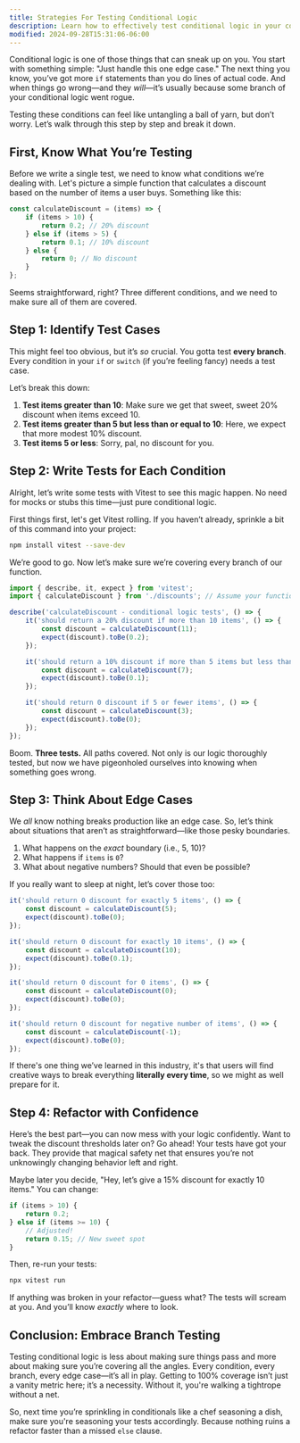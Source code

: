 ```yaml
---
title: Strategies For Testing Conditional Logic
description: Learn how to effectively test conditional logic in your code.
modified: 2024-09-28T15:31:06-06:00
---
```


Conditional logic is one of those things that can sneak up on you. You start with something simple: "Just handle this one edge case." The next thing you know, you’ve got more `if` statements than you do lines of actual code. And when things go wrong—and they *will*—it’s usually because some branch of your conditional logic went rogue.

Testing these conditions can feel like untangling a ball of yarn, but don’t worry. Let’s walk through this step by step and break it down.

## First, Know What You’re Testing

Before we write a single test, we need to know what conditions we’re dealing with. Let's picture a simple function that calculates a discount based on the number of items a user buys. Something like this:

```javascript
const calculateDiscount = (items) => {
	if (items > 10) {
		return 0.2; // 20% discount
	} else if (items > 5) {
		return 0.1; // 10% discount
	} else {
		return 0; // No discount
	}
};
```

Seems straightforward, right? Three different conditions, and we need to make sure all of them are covered.

## Step 1: Identify Test Cases

This might feel too obvious, but it’s *so* crucial. You gotta test **every branch**. Every condition in your `if` or `switch` (if you’re feeling fancy) needs a test case.

Let’s break this down:

1. **Test items greater than 10**: Make sure we get that sweet, sweet 20% discount when items exceed 10.
2. **Test items greater than 5 but less than or equal to 10**: Here, we expect that more modest 10% discount.
3. **Test items 5 or less**: Sorry, pal, no discount for you.

## Step 2: Write Tests for Each Condition

Alright, let’s write some tests with Vitest to see this magic happen. No need for mocks or stubs this time—just pure conditional logic.

First things first, let's get Vitest rolling. If you haven’t already, sprinkle a bit of this command into your project:

```bash
npm install vitest --save-dev
```

We’re good to go. Now let’s make sure we’re covering every branch of our function.

```javascript
import { describe, it, expect } from 'vitest';
import { calculateDiscount } from './discounts'; // Assume your function lives here

describe('calculateDiscount - conditional logic tests', () => {
	it('should return a 20% discount if more than 10 items', () => {
		const discount = calculateDiscount(11);
		expect(discount).toBe(0.2);
	});

	it('should return a 10% discount if more than 5 items but less than or equal to 10', () => {
		const discount = calculateDiscount(7);
		expect(discount).toBe(0.1);
	});

	it('should return 0 discount if 5 or fewer items', () => {
		const discount = calculateDiscount(3);
		expect(discount).toBe(0);
	});
});
```

Boom. **Three tests.** All paths covered. Not only is our logic thoroughly tested, but now we have pigeonholed ourselves into knowing when something goes wrong.

## Step 3: Think About Edge Cases

We *all* know nothing breaks production like an edge case. So, let’s think about situations that aren’t as straightforward—like those pesky boundaries.

1. What happens on the *exact* boundary (i.e., 5, 10)?
2. What happens if `items` is `0`?
3. What about negative numbers? Should that even be possible?

If you really want to sleep at night, let’s cover those too:

```javascript
it('should return 0 discount for exactly 5 items', () => {
	const discount = calculateDiscount(5);
	expect(discount).toBe(0);
});

it('should return 0 discount for exactly 10 items', () => {
	const discount = calculateDiscount(10);
	expect(discount).toBe(0.1);
});

it('should return 0 discount for 0 items', () => {
	const discount = calculateDiscount(0);
	expect(discount).toBe(0);
});

it('should return 0 discount for negative number of items', () => {
	const discount = calculateDiscount(-1);
	expect(discount).toBe(0);
});
```

If there's one thing we’ve learned in this industry, it's that users will find creative ways to break everything **literally every time**, so we might as well prepare for it.

## Step 4: Refactor with Confidence

Here’s the best part—you can now mess with your logic confidently. Want to tweak the discount thresholds later on? Go ahead! Your tests have got your back. They provide that magical safety net that ensures you’re not unknowingly changing behavior left and right.

Maybe later you decide, "Hey, let’s give a 15% discount for exactly 10 items." You can change:

```javascript
if (items > 10) {
	return 0.2;
} else if (items >= 10) {
	// Adjusted!
	return 0.15; // New sweet spot
}
```

Then, re-run your tests:

```bash
npx vitest run
```

If anything was broken in your refactor—guess what? The tests will scream at you. And you’ll know *exactly* where to look.

## Conclusion: Embrace Branch Testing

Testing conditional logic is less about making sure things pass and more about making sure you’re covering all the angles. Every condition, every branch, every edge case—it’s all in play. Getting to 100% coverage isn’t just a vanity metric here; it’s a necessity. Without it, you're walking a tightrope without a net.

So, next time you’re sprinkling in conditionals like a chef seasoning a dish, make sure you're seasoning your tests accordingly. Because nothing ruins a refactor faster than a missed `else` clause.
